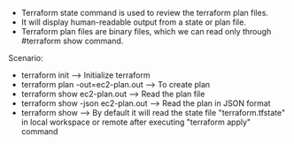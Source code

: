 - Terraform state command is used to review the terraform plan files.
- It will display human-readable output from a state or plan file.
- Terraform plan files are binary files, which we can read only through #terraform show command.

Scenario:
- terraform init --> Initialize terraform
- terraform plan -out=ec2-plan.out --> To create plan
- terraform show ec2-plan.out --> Read the plan file
- terraform show -json ec2-plan.out --> Read the plan in JSON format
- terraform show --> By default it will read the state file "terraform.tfstate" in local workspace or remote after executing "terraform apply" command